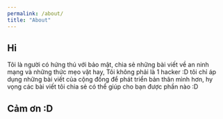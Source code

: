 ```yaml
---
permalink: /about/
title: "About"
---
```


## Hi
Tôi là người có hứng thú với bảo mật, chia sẻ những bài viết về an ninh mạng và những thức mẹo vặt hay, Tôi không phải là 1 hacker :D tôi chỉ áp dụng những bài viết của cộng đồng để phát triển bản thân mình hơn, hy vọng các bài viết tôi chia sẻ có thể giúp cho bạn được phần nào :D

## Cảm ơn :D
